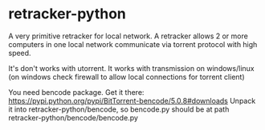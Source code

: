 # retracker-python

A very primitive retracker for local network.
A retracker allows 2 or more computers in one local network communicate via torrent protocol with high speed.

It's don't works with utorrent.
It works with transmission on windows/linux (on windows check firewall to allow local connections for torrent client)

You need bencode package.
Get it there: https://pypi.python.org/pypi/BitTorrent-bencode/5.0.8#downloads
Unpack it into retracker-python/bencode, so bencode.py should be at path retracker-python/bencode/bencode.py
